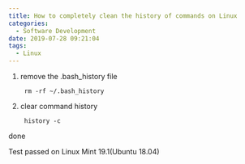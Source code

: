 ```yaml
---
title: How to completely clean the history of commands on Linux
categories:
  - Software Development
date: 2019-07-28 09:21:04
tags:
  - Linux
---
```

1. remove the .bash_history file
    
    
        rm -rf ~/.bash_history
2. clear command history
    
        history -c
done

Test passed on Linux Mint 19.1(Ubuntu 18.04)